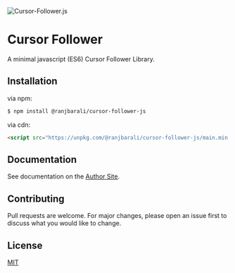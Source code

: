 <img src="https://s6.uupload.ir/files/cursor-follower-js_a6x.gif" alt="Cursor-Follower.js" />


# Cursor Follower
A minimal javascript (ES6) Cursor Follower Library.

## Installation
via npm:
```bash
$ npm install @ranjbarali/cursor-follower-js
```
via cdn:
```html
<script src="https://unpkg.com/@ranjbarali/cursor-follower-js/main.min.js"></script>
```
## Documentation
See documentation on the [Author Site](https://packages.aliranjbar.ir/cursor-follower-js).
## Contributing
Pull requests are welcome. For major changes, please open an issue first to discuss what you would like to change.
## License
[MIT](https://choosealicense.com/licenses/mit/)
